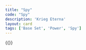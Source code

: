 ```yaml
---
title: "Spy"
code: "Spy"
description: 'Krieg Eterna'
layout: card
tags: ['Base Set', 'Power', 'Spy']
---
```

{{<card-detail-page title="Spy" artwork="Sir Francis Walsingham by John De Critz the Elder (1585)" />}}